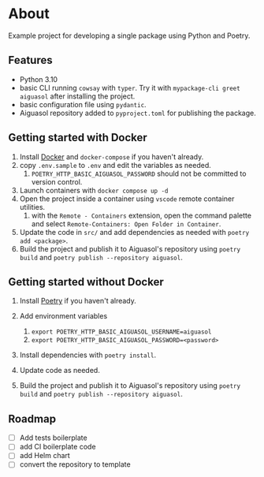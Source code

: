# About

Example project for developing a single package using Python and Poetry.

## Features

- Python 3.10
- basic CLI running `cowsay` with `typer`. Try it with `mypackage-cli greet aiguasol` after installing the project.
- basic configuration file using `pydantic`.
- Aiguasol repository added to `pyproject.toml` for publishing the package.

## Getting started with Docker

1. Install [Docker](https://docs.docker.com/get-docker/) and `docker-compose` if you haven't already.
2. copy `.env.sample` to `.env` and edit the variables as needed.
   1. `POETRY_HTTP_BASIC_AIGUASOL_PASSWORD` should not be committed to version control.
3. Launch containers with `docker compose up -d`
4. Open the project inside a container using `vscode` remote container utilities.
   1. with the `Remote - Containers` extension, open the command palette and select `Remote-Containers: Open Folder in Container`.
5. Update the code in `src/` and add dependencies as needed with `poetry add <package>`.
6. Build the project and publish it to Aiguasol's repository using `poetry build` and `poetry publish --repository aiguasol`.

## Getting started without Docker

1. Install [Poetry](https://python-poetry.org/docs/#installation) if you haven't already.
2. Add environment variables

   1. `export POETRY_HTTP_BASIC_AIGUASOL_USERNAME=aiguasol`
   2. `export POETRY_HTTP_BASIC_AIGUASOL_PASSWORD=<password>`

3. Install dependencies with `poetry install`.
4. Update code as needed.
5. Build the project and publish it to Aiguasol's repository using `poetry build` and `poetry publish --repository aiguasol`.

## Roadmap

- [ ] Add tests boilerplate
- [ ] add CI boilerplate code
- [ ] add Helm chart
- [ ] convert the repository to template

